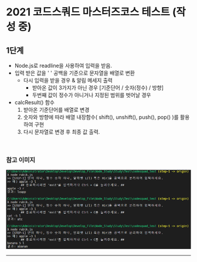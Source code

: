 # 2021 코드스쿼드 마스터즈코스  테스트 (작성 중)

## 1단계
* Node.js로 readline을 사용하여 입력을 받음.
* 입력 받은 값을 ' ' 공백을 기준으로 문자열을 배열로 변환
    * 다시 입력을 받을 경우 & 알림 메세지 출력
        * 받아온 값이 3가지가 아닌 경우 [기준단어 / 숫자(정수) / 방향]
        * 두번째 값이 정수가 아니거나 지정된 범위를 벗어날 경우         
* calcResult() 함수
    1. 받아온 기준단어를 배열로 변경
    2. 숫자와 방향에 따라 배열 내장함수( shift(), unshift(), push(), pop() )를 활용하여 구현
    3. 다시 문자열로 변경 후 최종 값 출력.
<br/>

### 참고 이미지
![STEP1](./img/step1.png)

<hr/>